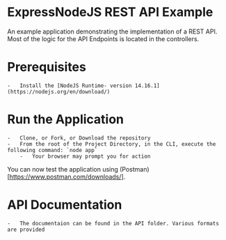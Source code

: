 # ExpressNodeJS REST API Example

An example application demonstrating the implementation of a REST API. Most of the logic for the API Endpoints is located in the controllers.

# Prerequisites

	-	Install the [NodeJS Runtime- version 14.16.1](https://nodejs.org/en/download/)

# Run the Application

	-	Clone, or Fork, or Download the repository
	-	From the root of the Project Directory, in the CLI, execute the following command: `node app`
		-	Your browser may prompt you for action

You can now test the application using (Postman)[https://www.postman.com/downloads/].

# API Documentation

	-	The documentaion can be found in the API folder. Various formats are provided
